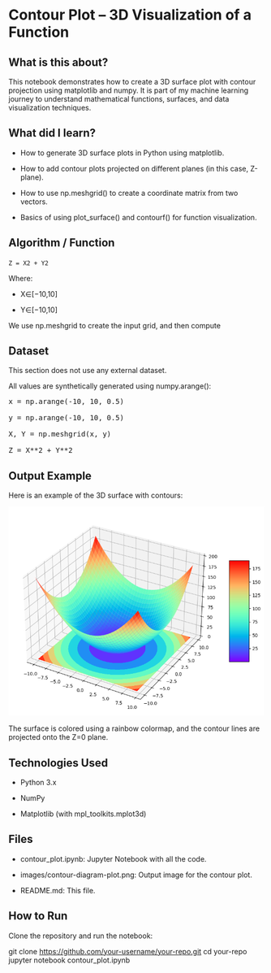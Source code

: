 # Contour Plot – 3D Visualization of a Function

## What is this about?

This notebook demonstrates how to create a 3D surface plot with contour projection using matplotlib and numpy. It is part of my machine learning journey to understand mathematical functions, surfaces, and data visualization techniques.

## What did I learn?

- How to generate 3D surface plots in Python using matplotlib.

- How to add contour plots projected on different planes (in this case, Z-plane).

- How to use np.meshgrid() to create a coordinate matrix from two vectors.

- Basics of using plot_surface() and contourf() for function visualization.

## Algorithm / Function

`Z = X2 + Y2`

Where:

- X∈[−10,10]

- Y∈[−10,10]

We use np.meshgrid to create the input grid, and then compute 


## Dataset

This section does not use any external dataset.

All values are synthetically generated using numpy.arange():

<pre>x = np.arange(-10, 10, 0.5)

y = np.arange(-10, 10, 0.5)

X, Y = np.meshgrid(x, y)

Z = X**2 + Y**2</pre>

## Output Example

Here is an example of the 3D surface with contours:


<p align="center">
  <img src="images/contour_plot.png" alt="Contour Plot" width="600">
</p>
The surface is colored using a rainbow colormap, and the contour lines are projected onto the Z=0 plane.


## Technologies Used

* Python 3.x

* NumPy

* Matplotlib (with mpl_toolkits.mplot3d)

## Files

- contour_plot.ipynb: Jupyter Notebook with all the code.

- images/contour-diagram-plot.png: Output image for the contour plot.

- README.md: This file.

## How to Run

Clone the repository and run the notebook:

git clone https://github.com/your-username/your-repo.git
cd your-repo
jupyter notebook contour_plot.ipynb




